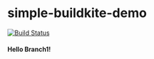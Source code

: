 # simple-buildkite-demo

[![Build Status](https://badge.buildkite.com/5f8387533c01170e97f45e985ef75c1e1d6b1a7a30916ee2e4.svg)](https://buildkite.com/natas-2/my-first-pipeline)

#### Hello Branch1!